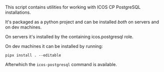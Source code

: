 This script contains utilities for working with ICOS CP PostgreSQL
installations.

It's packaged as a python project and can be installed _both_ on servers and
on dev machines.

On servers it's installed by the containing icos.postgresql role.

On dev machines it can be installed by running:

    pipx install . --editable

Afterwhich the  `icos-postgresql` command is available.
